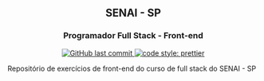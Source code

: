 <h2 align="center">
    SENAI - SP    
</h2>
<h3 align="center">
    Programador Full Stack  -  Front-end
</h3>

<p align="center">
    <a href="https://github.com/ortegavan/senai-uc10/commits/">
        <img alt="GitHub last commit" src="https://img.shields.io/github/last-commit/ortegavan/senai-uc10?style=flat-square">
    </a>
    <a href="https://github.com/prettier">
        <img alt="code style: prettier" src="https://img.shields.io/badge/code_style-prettier-ff69b4.svg?style=flat-square">
    </a>
</p>


Repositório de exercícios de front-end do curso de full stack do SENAI - SP

